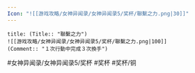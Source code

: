 ```yaml
---
Icon: "![[游戏攻略/女神异闻录/女神异闻录5/奖杯/聯繫之力.png|30]]"
---
```

```ad-common-bronze-trophy
title: (Title:: "聯繫之力")
![[游戏攻略/女神异闻录/女神异闻录5/奖杯/聯繫之力.png|100]]
(Comment:: "１次行動中完成３次換手")
```

#女神异闻录/女神异闻录5/奖杯 #奖杯 #奖杯/铜
